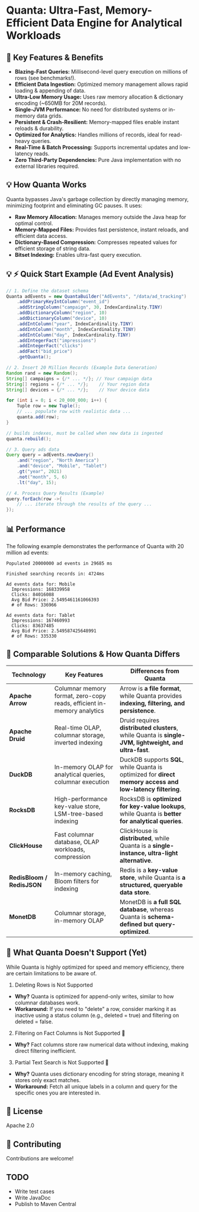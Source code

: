 # Quanta: Ultra-Fast, Memory-Efficient Data Engine for Analytical Workloads

## 🚀 Key Features & Benefits

* **Blazing-Fast Queries:** Millisecond-level query execution on millions of rows (see benchmarks!).
* **Efficient Data Ingestion:** Optimized memory management allows rapid loading & appending of data.
* **Ultra-Low Memory Usage:** Uses raw memory allocation & dictionary encoding (~650MB for 20M records).
* **Single-JVM Performance:** No need for distributed systems or in-memory data grids.
* **Persistent & Crash-Resilient:** Memory-mapped files enable instant reloads & durability.
* **Optimized for Analytics:** Handles millions of records, ideal for read-heavy queries.
* **Real-Time & Batch Processing:** Supports incremental updates and low-latency reads.
* **Zero Third-Party Dependencies:** Pure Java implementation with no external libraries required.

## 💡 How Quanta Works

Quanta bypasses Java's garbage collection by directly managing memory, minimizing footprint and eliminating GC pauses.  It uses:

* **Raw Memory Allocation:**  Manages memory outside the Java heap for optimal control.
* **Memory-Mapped Files:** Provides fast persistence, instant reloads, and efficient data access.
* **Dictionary-Based Compression:** Compresses repeated values for efficient storage of string data.
* **Bitset Indexing:** Enables ultra-fast query execution.

## 💡 ⚡️ Quick Start Example (Ad Event Analysis)

```java
// 1. Define the dataset schema
Quanta adEvents = new QuantaBuilder("AdEvents", "/data/ad_tracking")
    .addPrimaryKeyIntColumn("event_id")
    .addStringColumn("campaign", 30, IndexCardinality.TINY)
    .addDictionaryColumn("region", 10)
    .addDictionaryColumn("device", 10)
    .addIntColumn("year", IndexCardinality.TINY)
    .addIntColumn("month", IndexCardinality.TINY)
    .addIntColumn("day", IndexCardinality.TINY)
    .addIntegerFact("impressions")
    .addIntegerFact("clicks")
    .addFact("bid_price")
    .getQuanta();

// 2. Insert 20 Million Records (Example Data Generation)
Random rand = new Random();
String[] campaigns = {/* ... */}; // Your campaign data
String[] regions = {/* ... */};    // Your region data
String[] devices = {/* ... */};    // Your device data

for (int i = 0; i < 20_000_000; i++) {
    Tuple row = new Tuple();
    // ... populate row with realistic data ...
    quanta.add(row);
}

// builds indexes, must be called when new data is ingested
quanta.rebuild(); 

// 3. Query ads data
Query query = adEvents.newQuery()
    .and("region", "North America")
    .and("device", "Mobile", "Tablet")
    .gt("year", 2021)
    .not("month", 5, 6)
    .lt("day", 15);

// 4. Process Query Results (Example)
query.forEach(row ->{
    // ... iterate through the results of the query ...
});
```

## 📊 Performance
The following example demonstrates the performance of Quanta with 20 million ad events:

```text
Populated 20000000 ad events in 29685 ms

Finished searching records in: 4724ms

Ad events data for: Mobile
  Impressions: 168339958
  Clicks: 84016088
  Avg Bid Price: 2.5495461161066393
  # of Rows: 336966

Ad events data for: Tablet
  Impressions: 167460993
  Clicks: 83637485
  Avg Bid Price: 2.549587425648991
  # of Rows: 335330
```

## 🔹 Comparable Solutions & How Quanta Differs
| Technology       | Key Features                                     | Differences from Quanta                                      |
|-----------------|-------------------------------------------------|--------------------------------------------------------------|
| **Apache Arrow** | Columnar memory format, zero-copy reads, efficient in-memory analytics | Arrow is **a file format**, while Quanta provides **indexing, filtering, and persistence**. |
| **Apache Druid** | Real-time OLAP, columnar storage, inverted indexing | Druid requires **distributed clusters**, while Quanta is **single-JVM, lightweight, and ultra-fast**. |
| **DuckDB**       | In-memory OLAP for analytical queries, columnar execution | DuckDB supports **SQL**, while Quanta is optimized for **direct memory access and low-latency filtering**. |
| **RocksDB**      | High-performance key-value store, LSM-tree-based indexing | RocksDB is **optimized for key-value lookups**, while Quanta is **better for analytical queries**. |
| **ClickHouse**   | Fast columnar database, OLAP workloads, compression | ClickHouse is **distributed**, while Quanta is a **single-instance, ultra-light alternative**. |
| **RedisBloom / RedisJSON** | In-memory caching, Bloom filters for indexing | Redis is a **key-value store**, while Quanta is **a structured, queryable data store**. |
| **MonetDB**      | Columnar storage, in-memory OLAP | MonetDB is **a full SQL database**, whereas Quanta is **schema-defined but query-optimized**. |

## 📌 What Quanta Doesn't Support (Yet)
While Quanta is highly optimized for speed and memory efficiency, there are certain limitations to be aware of.

1. Deleting Rows is Not Supported
* **Why?** Quanta is optimized for append-only writes, similar to how columnar databases work.
* **Workaround:** If you need to "delete" a row, consider marking it as inactive using a status column (e.g., deleted = true) and filtering on deleted = false. 
2. Filtering on Fact Columns is Not Supported 🚫
* **Why?** Fact columns store raw numerical data without indexing, making direct filtering inefficient.
3. Partial Text Search is Not Supported 🚫
* **Why?** Quanta uses dictionary encoding for string storage, meaning it stores only exact matches.
* **Workaround:** Fetch all unique labels in a column and query for the specific ones you are interested in.

## 📄 License

Apache 2.0  

## 🤝 Contributing

Contributions are welcome!  

## TODO
* Write test cases
* Write JavaDoc
* Publish to Maven Central
